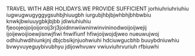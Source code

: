 TRAVEL WITH ABR HOLIDAYS.WE PROVIDE SUFFICIENT jorhiuhriuhriuhiu iugwugwugyggygsuhbjhiuugbh iurgubjhbjbjwhbhjbhbwbiu knwkjbwiuuygbkjbjbb jdiwiuhiuhiu fjeoojeojoijoijoroij3rj3joidnnwiiwninwinvininodwoijoijwejij ijoijewoijioewjisnwjfiwi fnwifiunf hfiwjoijwojdjweo nueuwujwoj odhiuhwdihiunkjnj dbjcbsikjnjuohwiuhi hdciuwgucbhb buuybdniuwhiu bvwyvuyeguybivubhyu jdijowhvuwv vwiuviuhrvuriuh rfbiuwhi